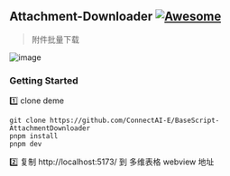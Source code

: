
## Attachment-Downloader [![Awesome](https://cdn.rawgit.com/sindresorhus/awesome/d7305f38d29fed78fa85652e3a63e154dd8e8829/media/badge.svg)](https://github.com/connectai-e/awesome-basescript)

> 附件批量下载

![image](https://github.com/ConnectAI-E/BaseScript-AttachmentDownloader/assets/110169811/7c1c4492-18eb-4065-9a02-035f52f35de4)


### Getting Started

1️⃣ clone deme
```
git clone https://github.com/ConnectAI-E/BaseScript-AttachmentDownloader
pnpm install
pnpm dev
```
2️⃣ 复制 http://localhost:5173/ 到 多维表格 webview 地址

